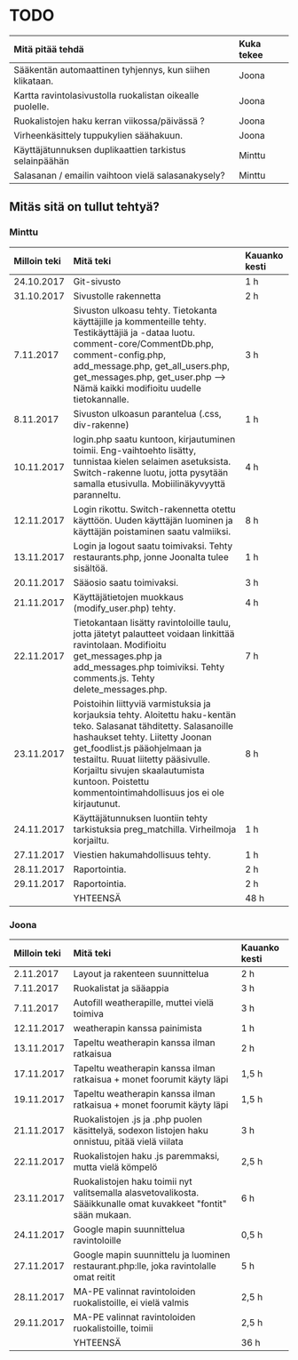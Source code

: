 # TODO

| Mitä pitää tehdä | Kuka tekee |
|:--|:--|
| Sääkentän automaattinen tyhjennys, kun siihen klikataan. | Joona |
| Kartta ravintolasivustolla ruokalistan oikealle puolelle. | Joona |
| Ruokalistojen haku kerran viikossa/päivässä ? | Joona |
| Virheenkäsittely tuppukylien säähakuun. | Joona |
| Käyttäjätunnuksen duplikaattien tarkistus selainpäähän | Minttu |
| Salasanan / emailin vaihtoon vielä salasanakysely? | Minttu |


## Mitäs sitä on tullut tehtyä?

### Minttu

| Milloin teki | Mitä teki | Kauanko kesti |
|:--|:--|:--|
| 24.10.2017 | Git-sivusto | 1 h |
| 31.10.2017 | Sivustolle rakennetta | 2 h |
| 7.11.2017 | Sivuston ulkoasu tehty. Tietokanta käyttäjille ja kommenteille tehty. Testikäyttäjiä ja -dataa luotu. comment-core/CommentDb.php, comment-config.php, add_message.php, get_all_users.php, get_messages.php, get_user.php --> Nämä kaikki modifioitu uudelle tietokannalle. | 3 h |
| 8.11.2017 | Sivuston ulkoasun parantelua (.css, div-rakenne) | 1 h |
| 10.11.2017 | login.php saatu kuntoon, kirjautuminen toimii. Eng-vaihtoehto lisätty, tunnistaa kielen selaimen asetuksista. Switch-rakenne luotu, jotta pysytään samalla etusivulla. Mobiilinäkyvyyttä paranneltu. | 4 h |
| 12.11.2017 | Login rikottu. Switch-rakennetta otettu käyttöön. Uuden käyttäjän luominen ja käyttäjän poistaminen saatu valmiiksi. | 8 h |
| 13.11.2017 | Login ja logout saatu toimivaksi. Tehty restaurants.php, jonne Joonalta tulee sisältöä. | 1 h |
| 20.11.2017 | Sääosio saatu toimivaksi. | 3 h |
| 21.11.2017 | Käyttäjätietojen muokkaus  (modify_user.php) tehty. | 4 h |
| 22.11.2017 | Tietokantaan lisätty ravintoloille taulu, jotta jätetyt palautteet voidaan linkittää ravintolaan. Modifioitu get_messages.php ja add_messages.php toimiviksi. Tehty comments.js. Tehty delete_messages.php. | 7 h |
| 23.11.2017 | Poistoihin liittyviä varmistuksia ja korjauksia tehty. Aloitettu haku-kentän teko. Salasanat tähditetty. Salasanoille hashaukset tehty. Liitetty Joonan get_foodlist.js pääohjelmaan ja testailtu. Ruuat liitetty pääsivulle. Korjailtu sivujen skaalautumista kuntoon. Poistettu kommentointimahdollisuus jos ei ole kirjautunut. | 8 h |
| 24.11.2017 | Käyttäjätunnuksen luontiin tehty tarkistuksia preg_matchilla. Virheilmoja korjailtu. | 1 h |
| 27.11.2017 | Viestien hakumahdollisuus tehty. | 1 h |
| 28.11.2017 | Raportointia. | 2 h |
| 29.11.2017 | Raportointia. | 2 h |
|  | YHTEENSÄ | 48 h |

### Joona

| Milloin teki | Mitä teki | Kauanko kesti |
|:--|:--|:--|
| 2.11.2017 | Layout ja rakenteen suunnittelua | 2 h |
| 7.11.2017 | Ruokalistat ja sääappia | 3 h |
| 7.11.2017 | Autofill weatherapille, muttei vielä toimiva | 3 h |
| 12.11.2017 | weatherapin kanssa painimista | 1 h |
| 13.11.2017 | Tapeltu weatherapin kanssa ilman ratkaisua | 2 h |
| 17.11.2017 | Tapeltu weatherapin kanssa ilman ratkaisua + monet foorumit käyty läpi | 1,5 h |
| 19.11.2017 | Tapeltu weatherapin kanssa ilman ratkaisua + monet foorumit käyty läpi | 1,5 h |
| 21.11.2017 | Ruokalistojen .js ja .php puolen käsittelyä, sodexon listojen haku onnistuu, pitää vielä viilata | 3 h |
| 22.11.2017 | Ruokalistojen haku .js paremmaksi, mutta vielä kömpelö | 2,5 h |
| 23.11.2017 | Ruokalistojen haku toimii nyt valitsemalla alasvetovalikosta. Sääikkunalle omat kuvakkeet "fontit" sään mukaan. | 6 h |
| 24.11.2017 | Google mapin suunnittelua ravintoloille | 0,5 h |
| 27.11.2017 | Google mapin suunnittelu ja luominen restaurant.php:lle, joka ravintolalle omat reitit | 5 h |
| 28.11.2017 | MA-PE valinnat ravintoloiden ruokalistoille, ei vielä valmis | 2,5 h |
| 29.11.2017 | MA-PE valinnat ravintoloiden ruokalistoille, toimii | 2,5 h |
|  | YHTEENSÄ | 36 h |
